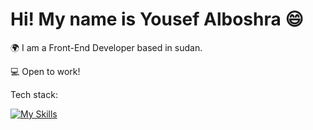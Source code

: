 <h1>Hi! My name is Yousef Alboshra 😄</h1>
<p>🌍  I am a Front-End Developer based in sudan.</p>
<p>💻 Open to work!</p>

<p>Tech stack:</p>

[![My Skills](https://skillicons.dev/icons?i=html,css,js,typescript,react,nextjs,tailwindcss,bootstrap,scss,figma)](https://skillicons.dev)


<!---
JoeMicro240528/JoeMicro240528 is a ✨ special ✨ repository because its `README.md` (this file) appears on your GitHub profile.
You can click the Preview link to take a look at your changes.
--->
